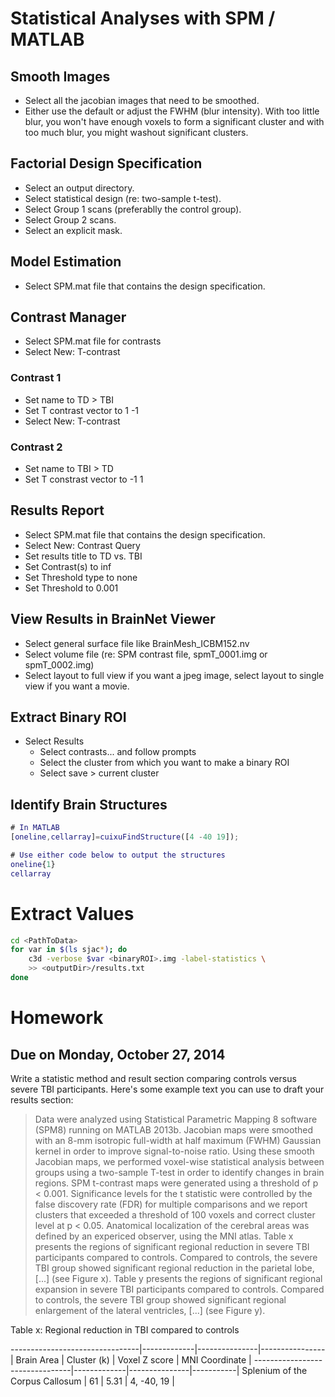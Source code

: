 # Statistical Analyses with SPM / MATLAB

## Smooth Images

* Select all the jacobian images that need to be smoothed.
* Either use the default or adjust the FWHM (blur intensity). With too little blur, you won't have enough voxels to form a significant cluster and with too much blur, you might washout significant clusters.

## Factorial Design Specification

* Select an output directory.
* Select statistical design (re: two-sample t-test).
* Select Group 1 scans (preferablly the control group).
* Select Group 2 scans.
* Select an explicit mask.

## Model Estimation

* Select SPM.mat file that contains the design specification.

## Contrast Manager

* Select SPM.mat file for contrasts
* Select New: T-contrast

### Contrast 1

* Set name to TD > TBI
* Set T contrast vector to 1 -1
* Select New: T-contrast

### Contrast 2

* Set name to TBI > TD
* Set T constrast vector to -1 1

## Results Report

* Select SPM.mat file that contains the design specification.
* Select New: Contrast Query
* Set results title to TD vs. TBI
* Set Contrast(s) to inf
* Set Threshold type to none
* Set Threshold to 0.001

## View Results in BrainNet Viewer

* Select general surface file like BrainMesh_ICBM152.nv
* Select volume file (re: SPM contrast file, spmT_0001.img or spmT_0002.img)
* Select layout to full view if you want a jpeg image, select layout to single view if you want a movie.

## Extract Binary ROI

* Select Results
  * Select contrasts... and follow prompts
  * Select the cluster from which you want to make a binary ROI
  * Select save > current cluster

## Identify Brain Structures

```matlab
# In MATLAB
[oneline,cellarray]=cuixuFindStructure([4 -40 19]);

# Use either code below to output the structures
oneline{1}
cellarray
```

# Extract Values

```bash
cd <PathToData>
for var in $(ls sjac*); do
    c3d -verbose $var <binaryROI>.img -label-statistics \
    >> <outputDir>/results.txt
done
```

# Homework

## Due on Monday, October 27, 2014

Write a statistic method and result section comparing controls versus severe TBI participants. Here's some example text you can use to draft your results section:

> Data were analyzed using Statistical Parametric Mapping 8 software (SPM8) running on MATLAB 2013b. Jacobian maps were smoothed with an 8-mm isotropic full-width at half maximum (FWHM) Gaussian kernel in order to improve signal-to-noise ratio. Using these smooth Jacobian maps, we performed voxel-wise statistical analysis between groups using a two-sample T-test in order to identify changes in brain regions. SPM t-contrast maps were generated using a threshold of p < 0.001. Significance levels for the t statistic were controlled by the false discovery rate (FDR) for multiple comparisons and we report clusters that exceeded a threshold of 100 voxels and correct cluster level at p < 0.05. Anatomical localization of the cerebral areas was defined by an expericed observer, using the MNI atlas. Table x presents the regions of significant regional reduction in severe TBI participants compared to controls. Compared to controls, the severe TBI group showed significant regional reduction in the parietal lobe, [...] (see Figure x). Table y presents the regions of significant regional expansion in severe TBI participants compared to controls. Compared to controls, the severe TBI group showed significant regional enlargement of the lateral ventricles, [...] (see Figure y).

Table x: Regional reduction in TBI compared to controls

--------------------------------|-------------|---------------|----------------|
Brain Area                      | Cluster (k) | Voxel Z score | MNI Coordinate |
--------------------------------|-------------|---------------|-----------|
Splenium of the Corpus Callosum | 61          | 5.31 | 4, -40, 19 |